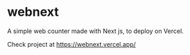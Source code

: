 # webnext

A simple web counter made with Next js, to deploy on Vercel.

Check project at https://webnext.vercel.app/
